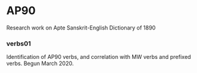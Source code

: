 # AP90
Research work on Apte Sanskrit-English Dictionary of 1890

### verbs01
Identification of AP90 verbs, and correlation with MW verbs and prefixed verbs.
Begun March 2020. 


